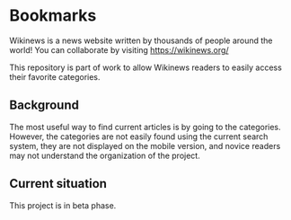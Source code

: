 # Bookmarks

Wikinews is a news website written by thousands of people around the world! You can collaborate by visiting https://wikinews.org/

This repository is part of work to allow Wikinews readers to easily access their favorite categories.

## Background

The most useful way to find current articles is by going to the categories. However, the categories are not easily found using the current search system, they are not displayed on the mobile version, and novice readers may not understand the organization of the project.

## Current situation

This project is in beta phase. 
